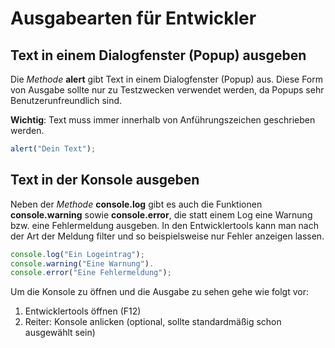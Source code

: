 # Ausgabearten für Entwickler
## Text in einem Dialogfenster (Popup) ausgeben
Die *Methode* **alert** gibt Text in einem Dialogfenster (Popup) aus. Diese Form von Ausgabe sollte nur zu Testzwecken verwendet werden, da Popups sehr Benutzerunfreundlich sind. 

**Wichtig**: Text muss immer innerhalb von Anführungszeichen geschrieben werden.

```js
alert("Dein Text");
```

## Text in der Konsole ausgeben
Neben der *Methode* **console.log** gibt es auch die Funktionen **console.warning** sowie **console.error**, die statt einem Log eine Warnung bzw. eine Fehlermeldung ausgeben. In den Entwicklertools kann man nach der Art der Meldung filter und so beispielsweise nur Fehler anzeigen lassen.

```js
console.log("Ein Logeintrag");
console.warning("Eine Warnung").
console.error("Eine Fehlermeldung");
```

Um die Konsole zu öffnen und die Ausgabe zu sehen gehe wie folgt vor:
1. Entwicklertools öffnen (F12)
2. Reiter: Konsole anlicken (optional, sollte standardmäßig schon ausgewählt sein)
